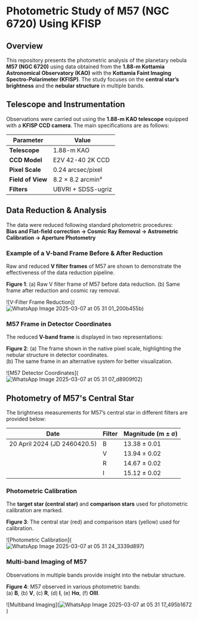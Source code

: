 # Photometric Study of M57 (NGC 6720) Using KFISP

## Overview
This repository presents the photometric analysis of the planetary nebula **M57 (NGC 6720)** using data obtained from the **1.88-m Kottamia Astronomical Observatory (KAO)** with the **Kottamia Faint Imaging Spectro-Polarimeter (KFISP)**. The study focuses on the **central star’s brightness** and the **nebular structure** in multiple bands.

## Telescope and Instrumentation
Observations were carried out using the **1.88-m KAO telescope** equipped with a **KFISP CCD camera**. The main specifications are as follows:

| Parameter | Value |
|-----------|-------|
| **Telescope** | 1.88-m KAO |
| **CCD Model** | E2V 42-40 2K CCD |
| **Pixel Scale** | 0.24 arcsec/pixel |
| **Field of View** | 8.2 × 8.2 arcmin² |
| **Filters** | UBVRI + SDSS-ugriz |

## Data Reduction & Analysis
The data were reduced following standard photometric procedures:  
**Bias and Flat-field correction → Cosmic Ray Removal → Astrometric Calibration → Aperture Photometry**  

### Example of a V-band Frame Before & After Reduction  
Raw and reduced **V filter frames** of M57 are shown to demonstrate the effectiveness of the data reduction pipeline.  

**Figure 1**: (a) Raw V filter frame of M57 before data reduction. (b) Same frame after reduction and cosmic ray removal.  

![V-Filter Frame Reduction](![WhatsApp Image 2025-03-07 at 05 31 01_200b455b](https://github.com/user-attachments/assets/d948983d-462a-4f6c-96d3-7cb6bc1e3565))  

### M57 Frame in Detector Coordinates
The reduced **V-band frame** is displayed in two representations:  

**Figure 2**: (a) The frame shown in the native pixel scale, highlighting the nebular structure in detector coordinates.  
(b) The same frame in an alternative system for better visualization.  

![M57 Detector Coordinates](![WhatsApp Image 2025-03-07 at 05 31 07_d8909f02](https://github.com/user-attachments/assets/32e1f06c-be2c-4093-8f00-5fa28788e70c))  

## Photometry of M57's Central Star
The brightness measurements for M57’s central star in different filters are provided below:

| Date | Filter | Magnitude (m ± σ) |
|------|--------|-------------------|
| 20 April 2024 (JD 2460420.5) | B | 13.38 ± 0.01 |
|  | V | 13.94 ± 0.02 |
|  | R | 14.67 ± 0.02 |
|  | I | 15.12 ± 0.02 |

### Photometric Calibration  
The **target star (central star)** and **comparison stars** used for photometric calibration are marked.  

**Figure 3**: The central star (red) and comparison stars (yellow) used for calibration.  

![Photometric Calibration](![WhatsApp Image 2025-03-07 at 05 31 24_3339d897](https://github.com/user-attachments/assets/6a8174e6-b79f-4a9d-836d-ad35fb45f2d1))  

### Multi-band Imaging of M57  
Observations in multiple bands provide insight into the nebular structure.  

**Figure 4**: M57 observed in various photometric bands:  
(a) **B**, (b) **V**, (c) **R**, (d) **I**, (e) **Hα**, (f) **OIII**.  

![Multiband Imaging](![WhatsApp Image 2025-03-07 at 05 31 17_495b1672](https://github.com/user-attachments/assets/3942d825-fe34-405e-99c9-435c1d8749da)
)  
